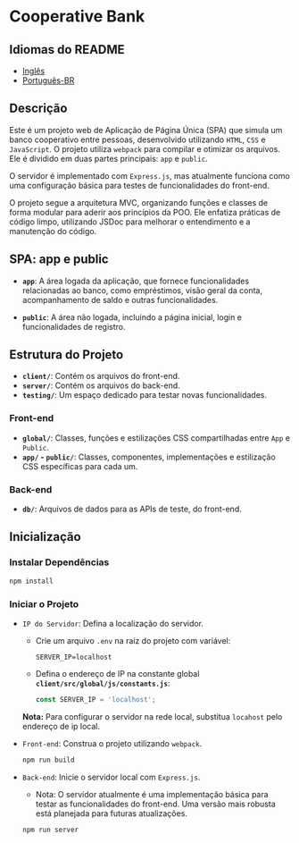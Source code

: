 # Cooperative Bank

## Idiomas do README

- [Inglês](README.md)
- [Português-BR](README-pt.md)

## Descrição

Este é um projeto web de Aplicação de Página Única (SPA) que simula um banco cooperativo entre pessoas, desenvolvido utilizando `HTML`, `CSS` e `JavaScript`. O projeto utiliza `webpack` para compilar e otimizar os arquivos. Ele é dividido em duas partes principais: `app` e `public`.

O servidor é implementado com `Express.js`, mas atualmente funciona como uma configuração básica para testes de funcionalidades do front-end.

O projeto segue a arquitetura MVC, organizando funções e classes de forma modular para aderir aos princípios da POO. Ele enfatiza práticas de código limpo, utilizando JSDoc para melhorar o entendimento e a manutenção do código.

## SPA: app e public

- **`app`**: A área logada da aplicação, que fornece funcionalidades relacionadas ao banco, como empréstimos, visão geral da conta, acompanhamento de saldo e outras funcionalidades.

- **`public`**: A área não logada, incluindo a página inicial, login e funcionalidades de registro.

## Estrutura do Projeto

- **`client/`**: Contém os arquivos do front-end.
- **`server/`**: Contém os arquivos do back-end.
- **`testing/`**: Um espaço dedicado para testar novas funcionalidades.

### Front-end

- **`global/`**: Classes, funções e estilizações CSS compartilhadas entre `App` e `Public`.
- **`app/` - `public/`**: Classes, componentes, implementações e estilização CSS específicas para cada um.

### Back-end

- **`db/`**: Arquivos de dados para as APIs de teste, do front-end.

## Inicialização

### Instalar Dependências

```bash
npm install
```

### Iniciar o Projeto

- `IP do Servidor`: Defina a localização do servidor.

  - Crie um arquivo `.env` na raiz do projeto com variável:

    ```
    SERVER_IP=localhost
    ```

  - Defina o endereço de IP na constante global **`client/src/global/js/constants.js`**:

    ```js
    const SERVER_IP = 'localhost';
    ```

  **Nota:** Para configurar o servidor na rede local, substitua `locahost` pelo endereço de ip local.

- `Front-end`: Construa o projeto utilizando `webpack`.

  ```bash
  npm run build
  ```

- `Back-end`: Inicie o servidor local com `Express.js`.

  - Nota: O servidor atualmente é uma implementação básica para testar as funcionalidades do front-end. Uma versão mais robusta está planejada para futuras atualizações.

  ```bash
  npm run server
  ```
